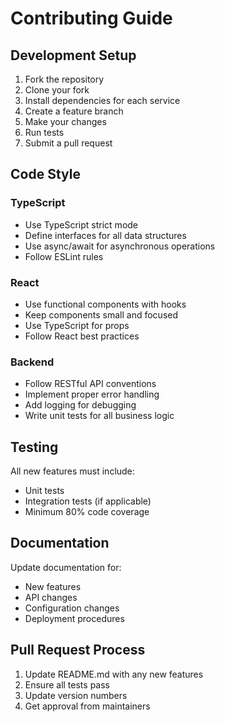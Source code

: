 # Contributing Guide

## Development Setup

1. Fork the repository
2. Clone your fork
3. Install dependencies for each service
4. Create a feature branch
5. Make your changes
6. Run tests
7. Submit a pull request

## Code Style

### TypeScript

- Use TypeScript strict mode
- Define interfaces for all data structures
- Use async/await for asynchronous operations
- Follow ESLint rules

### React

- Use functional components with hooks
- Keep components small and focused
- Use TypeScript for props
- Follow React best practices

### Backend

- Follow RESTful API conventions
- Implement proper error handling
- Add logging for debugging
- Write unit tests for all business logic

## Testing

All new features must include:
- Unit tests
- Integration tests (if applicable)
- Minimum 80% code coverage

## Documentation

Update documentation for:
- New features
- API changes
- Configuration changes
- Deployment procedures

## Pull Request Process

1. Update README.md with any new features
2. Ensure all tests pass
3. Update version numbers
4. Get approval from maintainers



